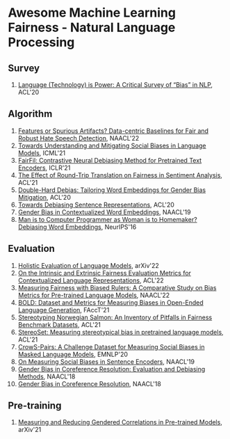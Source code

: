 # Awesome Machine Learning Fairness - Natural Language Processing

## Survey

1. [Language (Technology) is Power: A Critical Survey of “Bias” in NLP](https://aclanthology.org/2020.acl-main.485.pdf), ACL'20

## Algorithm

1. [Features or Spurious Artifacts? Data-centric Baselines for Fair and Robust Hate Speech Detection](https://aclanthology.org/2022.naacl-main.221.pdf), NAACL'22
1. [Towards Understanding and Mitigating Social Biases in Language Models](http://proceedings.mlr.press/v139/liang21a/liang21a.pdf), ICML'21
1. [FairFil: Contrastive Neural Debiasing Method for Pretrained Text Encoders](https://openreview.net/pdf?id=N6JECD-PI5w), ICLR'21
1. [The Effect of Round-Trip Translation on Fairness in Sentiment Analysis](https://aclanthology.org/2021.emnlp-main.363.pdf), ACL'21
1. [Double-Hard Debias: Tailoring Word Embeddings for Gender Bias Mitigation](https://aclanthology.org/2020.acl-main.484.pdf), ACL'20
1. [Towards Debiasing Sentence Representations](https://aclanthology.org/2020.acl-main.488.pdf), ACL'20
1. [Gender Bias in Contextualized Word Embeddings](https://aclanthology.org/N19-1064.pdf), NAACL'19
1. [Man is to Computer Programmer as Woman is to Homemaker? Debiasing Word Embeddings](https://proceedings.neurips.cc/paper/2016/file/a486cd07e4ac3d270571622f4f316ec5-Paper.pdf), NeurIPS'16

## Evaluation

1. [Holistic Evaluation of Language Models](https://arxiv.org/pdf/2211.09110.pdf), arXiv'22
2. [On the Intrinsic and Extrinsic Fairness Evaluation Metrics for Contextualized Language Representations](https://aclanthology.org/2022.acl-short.62.pdf), ACL'22
3. [Measuring Fairness with Biased Rulers: A Comparative Study on Bias Metrics for Pre-trained Language Models](https://aclanthology.org/2022.naacl-main.122.pdf), NAACL'22
4. [BOLD: Dataset and Metrics for Measuring Biases in Open-Ended Language Generation](https://arxiv.org/pdf/2101.11718.pdf), FAccT'21
5. [Stereotyping Norwegian Salmon: An Inventory of Pitfalls in Fairness Benchmark Datasets](https://aclanthology.org/2021.acl-long.81.pdf), ACL'21
6. [StereoSet: Measuring stereotypical bias in pretrained language models](https://aclanthology.org/2021.acl-long.416.pdf), ACL'21
7. [CrowS-Pairs: A Challenge Dataset for Measuring Social Biases in Masked Language Models](https://aclanthology.org/2020.emnlp-main.154.pdf), EMNLP'20
8. [On Measuring Social Biases in Sentence Encoders](https://aclanthology.org/N19-1063.pdf), NAACL'19
9. [Gender Bias in Coreference Resolution: Evaluation and Debiasing Methods](https://aclanthology.org/N18-2003.pdf), NAACL'18
10. [Gender Bias in Coreference Resolution](https://aclanthology.org/N18-2002.pdf), NAACL'18

## Pre-training

1. [Measuring and Reducing Gendered Correlations in Pre-trained Models](https://arxiv.org/pdf/2010.06032.pdf), arXiv'21